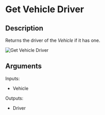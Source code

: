 # Get Vehicle Driver

## Description

Returns the driver of the _Vehicle_ if it has one.

![Get Vehicle Driver](../../.gitbook/assets/images/scripting/vehicles/getvehicledriver.png)

## Arguments

Inputs:

- Vehicle

Outputs:

- Driver
